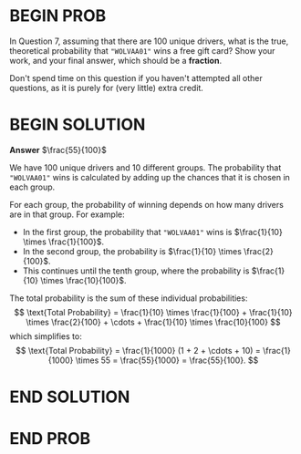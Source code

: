 # BEGIN PROB

In Question 7, assuming that there are 100 unique drivers, what is the
true, theoretical probability that `"WOLVAA01"` wins a free gift card?
Show your work, and your final answer, which should be a **fraction**.

Don't spend time on this question if you haven't attempted all other
questions, as it is purely for (very little) extra credit.

# BEGIN SOLUTION
**Answer** $\frac{55}{100}$

We have 100 unique drivers and 10 different groups. The probability that `"WOLVAA01"` wins is calculated by adding up the chances that it is chosen in each group.

For each group, the probability of winning depends on how many drivers are in that group. For example:

- In the first group, the probability that `"WOLVAA01"` wins is $\frac{1}{10} \times \frac{1}{100}$.
- In the second group, the probability is $\frac{1}{10} \times \frac{2}{100}$.
- This continues until the tenth group, where the probability is $\frac{1}{10} \times \frac{10}{100}$.

The total probability is the sum of these individual probabilities:
$$
\text{Total Probability} = \frac{1}{10} \times \frac{1}{100} + \frac{1}{10} \times \frac{2}{100} + \cdots + \frac{1}{10} \times \frac{10}{100}
$$
which simplifies to:
$$
\text{Total Probability} = \frac{1}{1000} (1 + 2 + \cdots + 10) = \frac{1}{1000} \times 55 = \frac{55}{1000} = \frac{55}{100}.
$$

# END SOLUTION

# END PROB